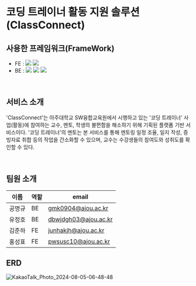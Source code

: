 # 코딩 트레이너 활동 지원 솔루션(ClassConnect)

## 사용한 프레임워크(FrameWork)

- FE : <img src="https://img.shields.io/badge/TypeScript-3178C6?style=flat-square&logo=TypeScript&logoColor=white"/> <img src="https://img.shields.io/badge/NEXT.JS-000000?style=flat-square&logo=NEXT.JS&logoColor=white"/>
- BE : <img src="https://img.shields.io/badge/NEST.JS-000000?style=flat-square&logo=NESTJS&logoColor=red"/> <img src="https://img.shields.io/badge/TypeScript-3178C6?style=flat-square&logo=TypeScript&logoColor=white"/> <img src="https://img.shields.io/badge/MySQL-000000?style=flat-square&logo=MYSQL&logoColor=green"/>

<br />

## 서비스 소개

'ClassConnect'는 아주대학교 SW융합교육원에서 시행하고 있는 '코딩 트레이너' 사업(활동)에 참여하는 교수, 멘토, 학생의 불편함을 해소하기 위해 기획된 플랫폼 기반 서비스이다. '코딩 트레이너'의 멘토는 본 서비스를 통해 멘토링 일정 조율, 일지 작성, 증빙자료 취합 등의 작업을 간소화할 수 있으며, 교수는 수강생들의 참여도와 성취도를 확인할 수 있다.

<br />

## 팀원 소개

| 이름   | 역할 | email                |
| ------ | ---- | -------------------- |
| 공명규 | BE   | gmk0904@ajou.ac.kr   |
| 유정호 | BE   | dbwjdgh03@ajou.ac.kr |
| 김준하 | FE   | junhakjh@ajou.ac.kr  |
| 홍성표 | FE   | pwsusc10@ajou.ac.kr  |

## ERD

![KakaoTalk_Photo_2024-08-05-06-48-48](https://github.com/user-attachments/assets/60f584cc-801c-49ec-8e5d-189b694ed4bd)
